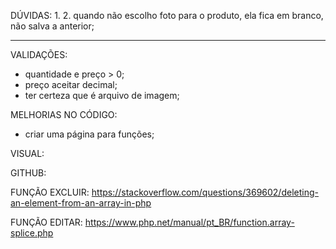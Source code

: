 DÚVIDAS:
1. 
2. quando não escolho foto para o produto, ela fica em branco, não salva a anterior;

--------------------------------------

VALIDAÇÕES:
- quantidade e preço > 0;
- preço aceitar decimal;
- ter certeza que é arquivo de imagem;

MELHORIAS NO CÓDIGO:
- criar uma página para funções;

VISUAL:

GITHUB:

FUNÇÃO EXCLUIR:
https://stackoverflow.com/questions/369602/deleting-an-element-from-an-array-in-php

FUNÇÃO EDITAR:
https://www.php.net/manual/pt_BR/function.array-splice.php

<!-- Backlog
  2. Deixar categoria de produtos dinâmica em ordem alfabetica
  3. Required no select? -->


